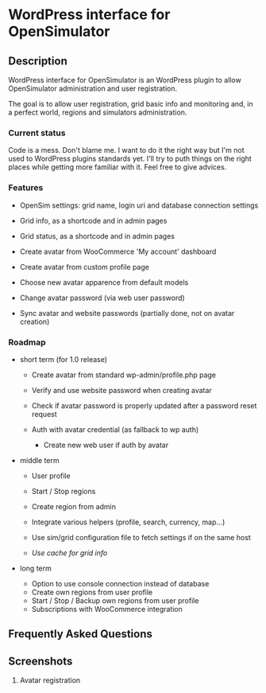 # WordPress interface for OpenSimulator

## Description

WordPress interface for OpenSimulator is an WordPress plugin to allow
OpenSimulator administration and user registration.

The goal is to allow user registration, grid basic info and monitoring and, in
a perfect world, regions and simulators administration.

### Current status

Code is a mess. Don't blame me. I want to do it the right way but I'm not used to
WordPress plugins standards yet. I'll try to puth things on the right places
while getting more familiar with it. Feel free to give advices.

### Features

* OpenSim settings: grid name, login uri and database connection settings
* Grid info, as a shortcode and in admin pages
* Grid status, as a shortcode and in admin pages

* Create avatar from WooCommerce 'My account' dashboard
* Create avatar from custom profile page
* Choose new avatar apparence from default models
* Change avatar password (via web user password)
* Sync avatar and website passwords (partially done, not on avatar creation)

### Roadmap

* short term (for 1.0 release)
  * Create avatar from standard wp-admin/profile.php page
  * Verify and use website password when creating avatar

  * Check if avatar password is properly updated after a password reset request
  * Auth with avatar credential (as fallback to wp auth)
    * Create new web user if auth by avatar

* middle term
  * User profile

  * Start / Stop regions
  * Create region from admin

  * Integrate various helpers (profile, search, currency, map...)
  * Use sim/grid configuration file to fetch settings if on the same host
  * *Use cache for grid info*

* long term
  * Option to use console connection instead of database
  * Create own regions from user profile
  * Start / Stop / Backup own regions from user profile
  * Subscriptions with WooCommerce integration

## Frequently Asked Questions

## Screenshots

1. Avatar registration
